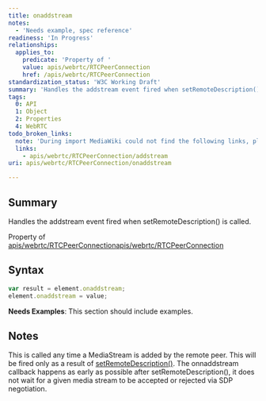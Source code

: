 ```yaml
---
title: onaddstream
notes:
  - 'Needs example, spec reference'
readiness: 'In Progress'
relationships:
  applies_to:
    predicate: 'Property of '
    value: apis/webrtc/RTCPeerConnection
    href: /apis/webrtc/RTCPeerConnection
standardization_status: 'W3C Working Draft'
summary: 'Handles the addstream event fired when setRemoteDescription() is called.'
tags:
  0: API
  1: Object
  2: Properties
  4: WebRTC
todo_broken_links:
  note: 'During import MediaWiki could not find the following links, please fix and adjust this list.'
  links:
    - apis/webrtc/RTCPeerConnection/addstream
uri: apis/webrtc/RTCPeerConnection/onaddstream

---
```

## <span>Summary</span>

Handles the addstream event fired when setRemoteDescription() is called.

Property of [apis/webrtc/RTCPeerConnection](/apis/webrtc/RTCPeerConnection)[apis/webrtc/RTCPeerConnection](/apis/webrtc/RTCPeerConnection)

## <span>Syntax</span>

``` js
var result = element.onaddstream;
element.onaddstream = value;
```

**Needs Examples**: This section should include examples.

## <span>Notes</span>

This is called any time a MediaStream is added by the remote peer. This will be fired only as a result of [setRemoteDescription()](/apis/webrtc/RTCPeerConnection/setRemoteDescription). The onnaddstream callback happens as early as possible after setRemoteDescription(), it does not wait for a given media stream to be accepted or rejected via SDP negotiation.